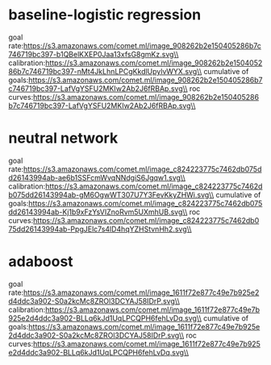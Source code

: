 # baseline-logistic regression
goal rate:https://s3.amazonaws.com/comet.ml/image_908262b2e150405286b7c746719bc397-b1QBelKXEP0Jaa13xfsG8gmKz.svg\\
calibration:https://s3.amazonaws.com/comet.ml/image_908262b2e150405286b7c746719bc397-nMt4JkLhnLPCgKkdlUpylvWYX.svg\\
cumulative of goals:https://s3.amazonaws.com/comet.ml/image_908262b2e150405286b7c746719bc397-LafVgYSFU2MKIw2Ab2J6fRBAp.svg\\
roc curves:https://s3.amazonaws.com/comet.ml/image_908262b2e150405286b7c746719bc397-LafVgYSFU2MKIw2Ab2J6fRBAp.svg\\


# neutral network
goal rate:https://s3.amazonaws.com/comet.ml/image_c824223775c7462db075dd26143994ab-ae6b1SSFcmWvqNNdgiS6Jgqw1.svg\\
calibration:https://s3.amazonaws.com/comet.ml/image_c824223775c7462db075dd26143994ab-gM6OgwWT307U7Y3FevKkyZHWi.svg\\
cumulative of goals:https://s3.amazonaws.com/comet.ml/image_c824223775c7462db075dd26143994ab-Kj1b9xFzYsVIZnoRvm5UXmhUB.svg\\
roc curves:https://s3.amazonaws.com/comet.ml/image_c824223775c7462db075dd26143994ab-PpgJElc7s4lD4hqYZHStvnHh2.svg\\



# adaboost
goal rate:https://s3.amazonaws.com/comet.ml/image_1611f72e877c49e7b925e2d4ddc3a902-S0a2kcMc8ZROl3DCYAJ58IDrP.svg\\
calibration:https://s3.amazonaws.com/comet.ml/image_1611f72e877c49e7b925e2d4ddc3a902-BLLq6kJd1UqLPCQPH6fehLvDq.svg\\
cumulative of goals:https://s3.amazonaws.com/comet.ml/image_1611f72e877c49e7b925e2d4ddc3a902-S0a2kcMc8ZROl3DCYAJ58IDrP.svg\\
roc curves:https://s3.amazonaws.com/comet.ml/image_1611f72e877c49e7b925e2d4ddc3a902-BLLq6kJd1UqLPCQPH6fehLvDq.svg\\



